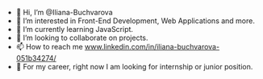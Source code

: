 - 👋 Hi, I’m @Iliana-Buchvarova
- 👀 I’m interested in Front-End Development, Web Applications and more.
- 🌱 I’m currently learning JavaScript.
- 💞️ I’m looking to collaborate on projects.
- 📫 How to reach me www.linkedin.com/in/iliana-buchvarova-051b34274/
- 🌱 For my career, right now I am looking for internship or junior position.
<!---
Iliana-Buchvarova/Iliana-Buchvarova is a ✨ special ✨ repository because its `README.md` (this file) appears on your GitHub profile.
You can click the Preview link to take a look at your changes.
--->
